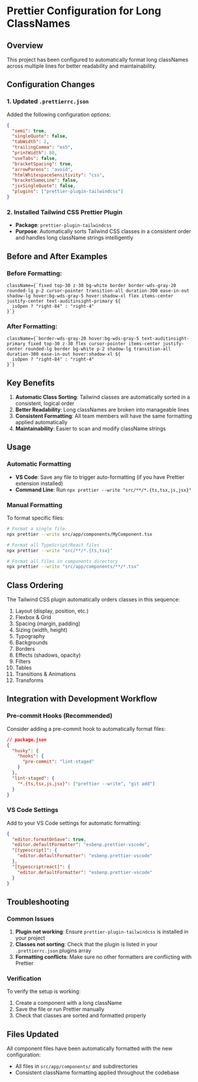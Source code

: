 # Prettier Configuration for Long ClassNames

## Overview

This project has been configured to automatically format long classNames across multiple lines for better readability and maintainability.

## Configuration Changes

### 1. Updated `.prettierrc.json`

Added the following configuration options:

```json
{
  "semi": true,
  "singleQuote": false,
  "tabWidth": 2,
  "trailingComma": "es5",
  "printWidth": 80,
  "useTabs": false,
  "bracketSpacing": true,
  "arrowParens": "avoid",
  "htmlWhitespaceSensitivity": "css",
  "bracketSameLine": false,
  "jsxSingleQuote": false,
  "plugins": ["prettier-plugin-tailwindcss"]
}
```

### 2. Installed Tailwind CSS Prettier Plugin

- **Package**: `prettier-plugin-tailwindcss`
- **Purpose**: Automatically sorts Tailwind CSS classes in a consistent order and handles long className strings intelligently

## Before and After Examples

### Before Formatting:

```tsx
className={`fixed top-30 z-30 bg-white border border-wds-gray-20 rounded-lg p-2 cursor-pointer transition-all duration-300 ease-in-out shadow-lg hover:bg-wds-gray-5 hover:shadow-xl flex items-center justify-center text-auditinsight-primary ${
  isOpen ? "right-84" : "right-4"
}`}
```

### After Formatting:

```tsx
className={`border-wds-gray-20 hover:bg-wds-gray-5 text-auditinsight-primary fixed top-30 z-30 flex cursor-pointer items-center justify-center rounded-lg border bg-white p-2 shadow-lg transition-all duration-300 ease-in-out hover:shadow-xl ${
  isOpen ? "right-84" : "right-4"
}`}
```

## Key Benefits

1. **Automatic Class Sorting**: Tailwind classes are automatically sorted in a consistent, logical order
2. **Better Readability**: Long classNames are broken into manageable lines
3. **Consistent Formatting**: All team members will have the same formatting applied automatically
4. **Maintainability**: Easier to scan and modify className strings

## Usage

### Automatic Formatting

- **VS Code**: Save any file to trigger auto-formatting (if you have Prettier extension installed)
- **Command Line**: Run `npx prettier --write "src/**/*.{ts,tsx,js,jsx}"`

### Manual Formatting

To format specific files:

```bash
# Format a single file
npx prettier --write src/app/components/MyComponent.tsx

# Format all TypeScript/React files
npx prettier --write "src/**/*.{ts,tsx}"

# Format all files in components directory
npx prettier --write "src/app/components/**/*.tsx"
```

## Class Ordering

The Tailwind CSS plugin automatically orders classes in this sequence:

1. Layout (display, position, etc.)
2. Flexbox & Grid
3. Spacing (margin, padding)
4. Sizing (width, height)
5. Typography
6. Backgrounds
7. Borders
8. Effects (shadows, opacity)
9. Filters
10. Tables
11. Transitions & Animations
12. Transforms

## Integration with Development Workflow

### Pre-commit Hooks (Recommended)

Consider adding a pre-commit hook to automatically format files:

```json
// package.json
{
  "husky": {
    "hooks": {
      "pre-commit": "lint-staged"
    }
  },
  "lint-staged": {
    "*.{ts,tsx,js,jsx}": ["prettier --write", "git add"]
  }
}
```

### VS Code Settings

Add to your VS Code settings for automatic formatting:

```json
{
  "editor.formatOnSave": true,
  "editor.defaultFormatter": "esbenp.prettier-vscode",
  "[typescript]": {
    "editor.defaultFormatter": "esbenp.prettier-vscode"
  },
  "[typescriptreact]": {
    "editor.defaultFormatter": "esbenp.prettier-vscode"
  }
}
```

## Troubleshooting

### Common Issues

1. **Plugin not working**: Ensure `prettier-plugin-tailwindcss` is installed in your project
2. **Classes not sorting**: Check that the plugin is listed in your `.prettierrc.json` plugins array
3. **Formatting conflicts**: Make sure no other formatters are conflicting with Prettier

### Verification

To verify the setup is working:

1. Create a component with a long className
2. Save the file or run Prettier manually
3. Check that classes are sorted and formatted properly

## Files Updated

All component files have been automatically formatted with the new configuration:

- All files in `src/app/components/` and subdirectories
- Consistent className formatting applied throughout the codebase
